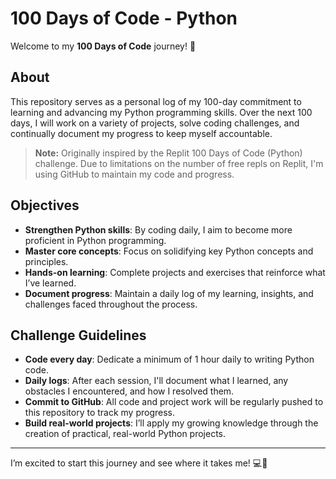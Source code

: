 # 100 Days of Code - Python

Welcome to my **100 Days of Code** journey! 🎉

## About
This repository serves as a personal log of my 100-day commitment to learning and advancing my Python programming skills. Over the next 100 days, I will work on a variety of projects, solve coding challenges, and continually document my progress to keep myself accountable.

> **Note:** Originally inspired by the Replit 100 Days of Code (Python) challenge. Due to limitations on the number of free repls on Replit, I'm using GitHub to maintain my code and progress.

## Objectives
- **Strengthen Python skills**: By coding daily, I aim to become more proficient in Python programming.
- **Master core concepts**: Focus on solidifying key Python concepts and principles.
- **Hands-on learning**: Complete projects and exercises that reinforce what I’ve learned.
- **Document progress**: Maintain a daily log of my learning, insights, and challenges faced throughout the process.

## Challenge Guidelines
- **Code every day**: Dedicate a minimum of 1 hour daily to writing Python code.
- **Daily logs**: After each session, I'll document what I learned, any obstacles I encountered, and how I resolved them.
- **Commit to GitHub**: All code and project work will be regularly pushed to this repository to track my progress.
- **Build real-world projects**: I’ll apply my growing knowledge through the creation of practical, real-world Python projects.

---

I’m excited to start this journey and see where it takes me! 💻🚀
